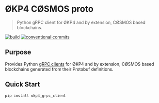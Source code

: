 # ØKP4 CØSMOS proto

> Python gRPC client for ØKP4 and by extension, CØSMOS based blockchains.

[![build](https://github.com/okp4/okp4-cosmos-proto/actions/workflows/build.yml/badge.svg)](https://github.com/okp4/okp4-cosmos-proto/actions/workflows/build.yml)
[![conventional commits](https://img.shields.io/badge/Conventional%20Commits-1.0.0-yellow.svg)](https://conventionalcommits.org)

## Purpose

Provides Python [gRPC clients](https://grpc.io/docs/languages/python/quickstart/) for ØKP4 and by extension, CØSMOS based blockchains generated from their Protobuf definitions.

## Quick Start

```sh
pip install okp4_grpc_client
```
